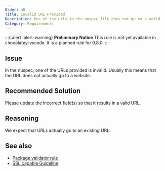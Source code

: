 ```yaml
---
Order: 40
Title: Invalid URL Provided
Description: One of the urls in the nuspec file does not go to a valid webpage.
Category: Requirements
---
```


:::{.alert .alert-warning}
**Preliminary Notice**
This rule is not yet available in chocolatey-vscode.
It is a planned rule for 0.8.0.
:::

## Issue

In the nuspec, one of the URLs provided is invalid.
Usually this means that the URL does not actually go to a website.

## Recommended Solution

Please update the incorrect field(s) so that it results in a valid URL.

## Reasoning

We expect that URLs actually go to an existing URL.

## See also

- [Package validator rule](https://github.com/chocolatey/package-validator/wiki/InvalidUrlProvided)
- [SSL capable Guideline](choco1002)
